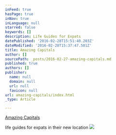 ```yaml
---
inFeed: true
hasPage: true
inNav: true
inLanguage: null
starred: false
keywords: []
description: Life Guides for Expats
datePublished: '2016-02-28T15:51:40.203Z'
dateModified: '2016-02-28T15:37:47.501Z'
title: Amazing Capitals
author: []
sourcePath: _posts/2016-02-27-amazing-capitals.md
published: true
authors: []
publisher:
  name: null
  domain: null
  url: null
  favicon: null
url: amazing-capitals/index.html
_type: Article

---
```

[Amazing Capitals][0]

life guides for expats in their new location
![](https://the-grid-user-content.s3-us-west-2.amazonaws.com/8c0be389-2dcc-4f04-ae9c-b40f88cec032.jpg)

[0]: http://www.amazingcapitals.com/dusseldorf
